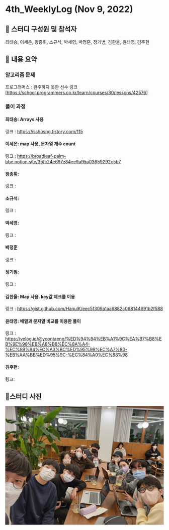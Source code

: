 # 4th_WeeklyLog (Nov 9, 2022) <br>

## 🔻 스터디 구성원 및 참석자 <br>
최태승, 이세은, 왕종휘, 소규석, 박세영, 박정훈, 정기범, 김한울, 윤태영, 김주현


## 🔻 내용 요약 <br>

### 알고리즘 문제

프로그래머스 : 완주하지 못한 선수 링크 [https://school.programmers.co.kr/learn/courses/30/lessons/42576] <br>


### 풀이 과정

#### 최태승: Arrays 사용
링크 : https://isshosng.tistory.com/115

#### 이세은: map 사용, 문자열 개수 count
링크 : https://broadleaf-palm-bbe.notion.site/35fc24e697e84ee9a95a03659292c5b7

#### 왕종휘: 
링크 : 

#### 소규석:
링크 : 

#### 박세영:
링크 :

#### 박정훈
링크 : 

#### 정기범:
링크 : 

#### 김한울: Map 사용. key값 체크를 이용   
링크 : https://gist.github.com/HanulK/eec5f309a1aa6882c068144691b2f588

#### 윤태영: 배열과 문자열 비교를 이용한 풀이
링크 : https://velog.io/@yoontaeng/%ED%94%84%EB%A1%9C%EA%B7%B8%EB%9E%98%EB%A8%B8%EC%8A%A4-%EC%99%84%EC%A3%BC%ED%95%98%EC%A7%80-%EB%AA%BB%ED%95%9C-%EC%84%A0%EC%88%98

#### 김주현:
링크: 

## 🔻스터디 사진 <br>
![image](https://github.com/seeun98/codingTestStudy/blob/main/image/KakaoTalk_20221109_203448859_02.jpg)
